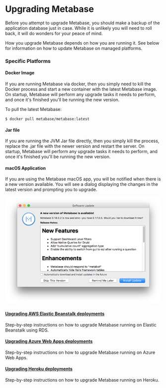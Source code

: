 # Upgrading Metabase

Before you attempt to upgrade Metabase, you should make a backup of the application database just in case. While it is unlikely you will need to roll back, it will do wonders for your peace of mind.

How you upgrade Metabase depends on how you are running it. See below for information on how to update Metabase on managed platforms.

### Specific Platforms

#### Docker Image

If you are running Metabase via docker, then you simply need to kill the Docker process and start a new container with the latest Metabase image. On startup, Metabase will perform any upgrade tasks it needs to perform, and once it's finished you'll be running the new version.

To pull the latest Metabase:

    $ docker pull metabase/metabase:latest

#### Jar file

If you are running the JVM Jar file directly, then you simply kill the process, replace the .jar file with the newer version and restart the server. On startup, Metabase will perform any upgrade tasks it needs to perform, and once it's finished you'll be running the new version.

#### macOS Application

If you are using the Metabase macOS app, you will be notified when there is a new version available. You will see a dialog displaying the changes in the latest version and prompting you to upgrade.

![Autoupdate Confirmation Dialog](images/AutoupdateScreenshot.png)

#### [Upgrading AWS Elastic Beanstalk deployments](running-metabase-on-elastic-beanstalk.html#deploying-new-versions-of-metabase-on-elastic-beanstalk)

Step-by-step instructions on how to upgrade Metabase running on Elastic Beanstalk using RDS.

#### [Upgrading Azure Web Apps deployments](running-metabase-on-azure.html#additional-configurations)

Step-by-step instructions on how to upgrade Metabase running on Azure Web Apps.

#### [Upgrading Heroku deployments](running-metabase-on-heroku.html#deploying-new-versions-of-metabase)

Step-by-step instructions on how to upgrade Metabase running on Heroku.
